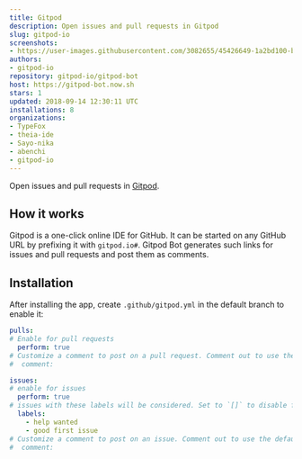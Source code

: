 ```yaml
---
title: Gitpod
description: Open issues and pull requests in Gitpod
slug: gitpod-io
screenshots:
- https://user-images.githubusercontent.com/3082655/45426649-1a2bd100-b69d-11e8-9790-91cd6850bc63.png
authors:
- gitpod-io
repository: gitpod-io/gitpod-bot
host: https://gitpod-bot.now.sh
stars: 1
updated: 2018-09-14 12:30:11 UTC
installations: 8
organizations:
- TypeFox
- theia-ide
- Sayo-nika
- abenchi
- gitpod-io
---
```


Open issues and pull requests in [Gitpod](http://www.gitpod.io).

## How it works

Gitpod is a one-click online IDE for GitHub. It can be started on any GitHub URL by prefixing it with `gitpod.io#`.
Gitpod Bot generates such links for issues and pull requests and post them as comments.

## Installation

After installing the app, create `.github/gitpod.yml` in the default branch to enable it:

```yml
pulls:
# Enable for pull requests
  perform: true
# Customize a comment to post on a pull request. Comment out to use the default
#  comment:

issues:
# enable for issues
  perform: true
# issues with these labels will be considered. Set to `[]` to disable for issues
  labels:
    - help wanted
    - good first issue
# Customize a comment to post on an issue. Comment out to use the default
#  comment:
```
